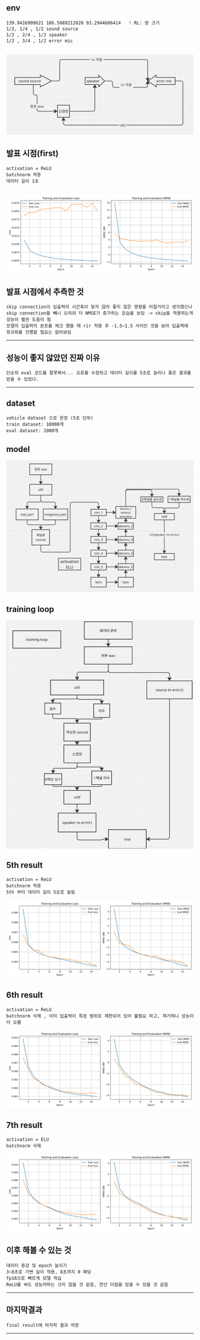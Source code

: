 ## env
    139.9416909621 186.5889212828 93.2944606414   ! RL: 방 크기
    1/2, 1/4 , 1/2 sound source
    1/2 , 2/4 , 1/2 speaker
    1/2 , 3/4 , 1/2 error mic
![env](./final%20result/env.png)
-------------------------------------------------------------------------------
## 발표 시점(first)
    activation = ReLU
    batchnorm 적용
    데이터 길이 1초

![first result](./result/first.png)
-----------------------------------------------------------------------------------
## 발표 시점에서 추측한 것
    skip connection이 입출력의 시간축이 맞지 않아 좋지 않은 영향을 미칠거라고 생각했으나 skip connection을 빼니 오히려 더 NMSE가 증가하는 모습을 보임 -> skip을 적용하는게 성능이 훨씬 도움이 됨
    모델의 입출력의 분포를 체크 했을 때 rir 적용 후 -1.5~1.5 사이인 것을 보아 입출력에 정규화를 진행할 필요는 없어보임

---------------------------------------------------------------------------------------------    
## 성능이 좋지 않았던 진짜 이유
    단순히 eval 코드를 잘못짜서... 오류를 수정하고 데이터 길이를 5초로 늘리니 좋은 결과를 얻을 수 있었다.

------------------------------------------------------------------------------------------------------------------
## dataset
    vehicle dataset 으로 한정 (5초 단위)
    train dataset: 10000개
    eval dataset: 1000개
## model
![model](./final%20result/model.png)
## training loop
![train](./final%20result/training%20loop.png)
## 5th result
    activation = ReLU
    batchnorm 적용
    5th 부터 데이터 길이 5초로 늘림
![5th](./result/5th.png)
## 6th result
    activation = ReLU
    batchnorm 삭제 , 이미 입출력이 특정 범위로 제한되어 있어 불필요 하고, 제거하니 성능이 더 오름
![6th](./result/6th_without_norm.png)
## 7th result
    activation = ELU
    batchnorm 삭제
![7th](./final%20result/7th_ELU.png)
## 이후 해볼 수 있는 것
    데이터 증강 및 epoch 늘리기
    3~8초로 가변 길이 적용, 8초까지 0 패딩
    fp16으로 빠르게 모델 학습
    ReLU를 써도 성능저하는 크지 않을 것 같음, 연산 이점을 얻을 수 있을 것 같음

---------------------------------------
## 마지막결과 
    final result에 마지막 결과 저장
---------------------------------------
